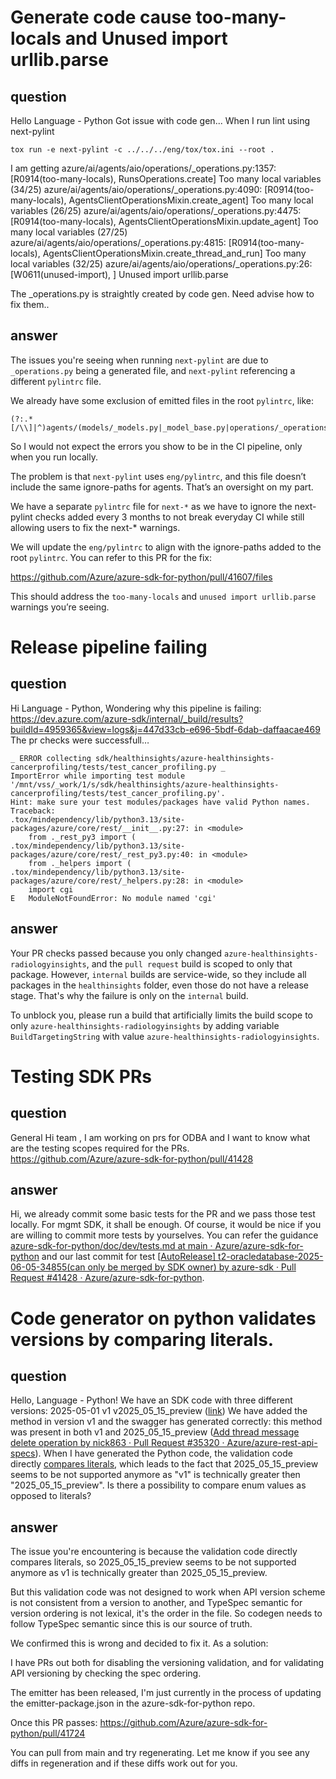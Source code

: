 # Generate code cause too-many-locals and Unused import urllib.parse

## question 
Hello Language - Python Got issue with code gen...   When I run lint using next-pylint
```
tox run -e next-pylint -c ../../../eng/tox/tox.ini --root .
```
I am getting
azure/ai/agents/aio/operations/_operations.py:1357: [R0914(too-many-locals), RunsOperations.create] Too many local variables (34/25)
azure/ai/agents/aio/operations/_operations.py:4090: [R0914(too-many-locals), AgentsClientOperationsMixin.create_agent] Too many local variables (26/25)
azure/ai/agents/aio/operations/_operations.py:4475: [R0914(too-many-locals), AgentsClientOperationsMixin.update_agent] Too many local variables (27/25)
azure/ai/agents/aio/operations/_operations.py:4815: [R0914(too-many-locals), AgentsClientOperationsMixin.create_thread_and_run] Too many local variables (32/25)
azure/ai/agents/aio/operations/_operations.py:26: [W0611(unused-import), ] Unused import urllib.parse

The _operations.py is straightly created by code gen.  Need advise how to fix them..

## answer
The issues you're seeing when running `next-pylint` are due to `_operations.py` being a generated file, and `next-pylint` referencing a different `pylintrc` file.

We already have some exclusion of emitted files in the root `pylintrc`, like:

```
(?:.*[/\\]|^)agents/(models/_models.py|_model_base.py|operations/_operations.py|aio/operations/_operations.py)$
```

So I would not expect the errors you show to be in the CI pipeline, only when you run locally.

The problem is that `next-pylint` uses `eng/pylintrc`, and this file doesn’t include the same ignore-paths for agents. That’s an oversight on my part.

We have a separate `pylintrc` file for `next-*` as we have to ignore the next- pylint checks added every 3 months to not break everyday CI while still allowing users to fix the next-* warnings.

We will update the `eng/pylintrc` to align with the ignore-paths added to the root `pylintrc`. You can refer to this PR for the fix:

https://github.com/Azure/azure-sdk-for-python/pull/41607/files

This should address the `too-many-locals` and `unused import urllib.parse` warnings you’re seeing.

# Release pipeline failing

## question 
Hi Language - Python,
Wondering why this pipeline is failing: https://dev.azure.com/azure-sdk/internal/_build/results?buildId=4959365&view=logs&j=447d33cb-e696-5bdf-6dab-daffaacae469
The pr checks were successfull…
```
_ ERROR collecting sdk/healthinsights/azure-healthinsights-cancerprofiling/tests/test_cancer_profiling.py _
ImportError while importing test module '/mnt/vss/_work/1/s/sdk/healthinsights/azure-healthinsights-cancerprofiling/tests/test_cancer_profiling.py'.
Hint: make sure your test modules/packages have valid Python names.
Traceback:
.tox/mindependency/lib/python3.13/site-packages/azure/core/rest/__init__.py:27: in <module>
    from ._rest_py3 import (
.tox/mindependency/lib/python3.13/site-packages/azure/core/rest/_rest_py3.py:40: in <module>
    from ._helpers import (
.tox/mindependency/lib/python3.13/site-packages/azure/core/rest/_helpers.py:28: in <module>
    import cgi
E   ModuleNotFoundError: No module named 'cgi'
```

## answer
Your PR checks passed because you only changed `azure-healthinsights-radiologyinsights`, and the `pull request` build is scoped to only that package. However, `internal` builds are service-wide, so they include all packages in the `healthinsights` folder, even those do not have a release stage. That's why the failure is only on the `internal` build.

To unblock you, please run a build that artificially limits the build scope to only `azure-healthinsights-radiologyinsights` by adding variable `BuildTargetingString` with value `azure-healthinsights-radiologyinsights`.

# Testing SDK PRs

## question 
General Hi team , I am working on prs for ODBA and I want to know what are the testing scopes required for the PRs. 
https://github.com/Azure/azure-sdk-for-python/pull/41428

## answer
Hi, we already commit some basic tests for the PR and we pass those test locally. For mgmt SDK, it shall be enough. Of course, it would be nice if you are willing to commit more tests by yourselves. You can refer the guidance [azure-sdk-for-python/doc/dev/tests.md at main · Azure/azure-sdk-for-python](https://github.com/Azure/azure-sdk-for-python/blob/main/doc/dev/tests.md) and our last commit for test [[AutoRelease\] t2-oracledatabase-2025-06-05-34855(can only be merged by SDK owner) by azure-sdk · Pull Request #41428 · Azure/azure-sdk-for-python](https://github.com/Azure/azure-sdk-for-python/pull/41428/commits/fbcfd9783d2933d5c3258cdb3a30d032b20170cd).

# Code generator on python validates versions by comparing literals.

## question 
Hello, Language - Python!
We have an SDK code with three different versions:
2025-05-01
v1
v2025_05_15_preview ([link](https://github.com/Azure/azure-rest-api-specs/blob/87bd051c295d94fffa28a4fa6b18f8b4b71c50ec/specification/ai/Azure.AI.Agents/main.tsp#L47))
We have added the method in version v1 and the swagger has generated correctly: this method was present in both v1 and 2025_05_15_preview ([Add thread message delete operation by nick863 · Pull Request #35320 · Azure/azure-rest-api-specs](https://github.com/Azure/azure-rest-api-specs/pull/35320/files)). When I have generated the Python code, the validation code directly [compares literals](https://github.com/Azure/azure-sdk-for-python/blob/68f3822229eba94c3fb49a29b57b8f37c85845cf/sdk/ai/azure-ai-agents/azure/ai/agents/_validation.py#L24), which leads to the fact that 2025_05_15_preview seems to be not supported anymore as "v1" is technically greater then "2025_05_15_preview". Is there a possibility to compare enum values as opposed to literals?

## answer
The issue you're encountering is because the validation code directly compares literals, so 2025_05_15_preview seems to be not supported anymore as v1 is technically greater than 2025_05_15_preview.

But this validation code was not designed to work when API version scheme is not consistent from a version to another, and TypeSpec semantic for version ordering is not lexical, it's the order in the file. So codegen needs to follow TypeSpec semantic since this is our source of truth.

We confirmed this is wrong and decided to fix it. As a solution:

I have PRs out both for disabling the versioning validation, and for validating API versioning by checking the spec ordering.

The emitter has been released, I'm just currently in the process of updating the emitter-package.json in the azure-sdk-for-python repo.

Once this PR passes:
https://github.com/Azure/azure-sdk-for-python/pull/41724

You can pull from main and try regenerating. Let me know if you see any diffs in regeneration and if these diffs work out for you.

